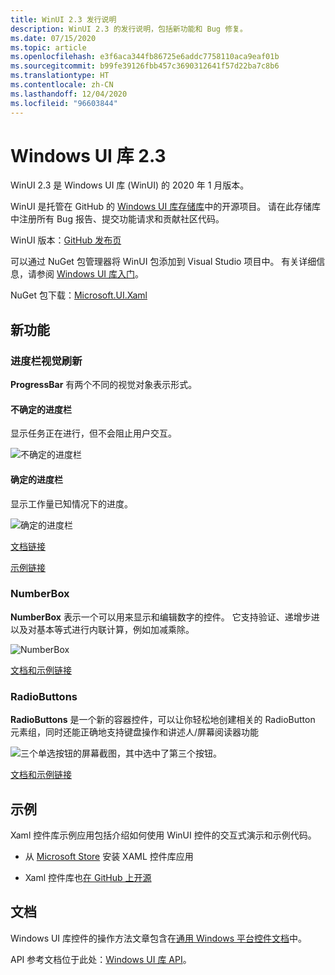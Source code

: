 ```yaml
---
title: WinUI 2.3 发行说明
description: WinUI 2.3 的发行说明，包括新功能和 Bug 修复。
ms.date: 07/15/2020
ms.topic: article
ms.openlocfilehash: e3f6aca344fb86725e6addc7758110aca9eaf01b
ms.sourcegitcommit: b99fe39126fbb457c3690312641f57d22ba7c8b6
ms.translationtype: HT
ms.contentlocale: zh-CN
ms.lasthandoff: 12/04/2020
ms.locfileid: "96603844"
---
```

# <a name="windows-ui-library-23"></a>Windows UI 库 2.3

WinUI 2.3 是 Windows UI 库 (WinUI) 的 2020 年 1 月版本。

WinUI 是托管在 GitHub 的 [Windows UI 库存储库](https://aka.ms/winui)中的开源项目。 请在此存储库中注册所有 Bug 报告、提交功能请求和贡献社区代码。

WinUI 版本：[GitHub 发布页](https://github.com/microsoft/microsoft-ui-xaml/releases)

可以通过 NuGet 包管理器将 WinUI 包添加到 Visual Studio 项目中。 有关详细信息，请参阅 [Windows UI 库入门](../getting-started.md)。

NuGet 包下载：[Microsoft.UI.Xaml](https://www.nuget.org/packages/Microsoft.UI.Xaml)

## <a name="new-features"></a>新功能

### <a name="progress-bar-visual-refresh"></a>进度栏视觉刷新

**ProgressBar** 有两个不同的视觉对象表示形式。

#### <a name="indeterminate-progress-bar"></a>不确定的进度栏

显示任务正在进行，但不会阻止用户交互。

![不确定的进度栏](../images/IndeterminateProgressBar.gif)

#### <a name="determinate-progress-bar"></a>确定的进度栏

显示工作量已知情况下的进度。 

![确定的进度栏](../images/DeterminateProgressBar.gif)

[文档链接](/windows/uwp/design/controls-and-patterns/progress-controls)

[示例链接](/windows/uwp/design/controls-and-patterns/progress-controls#examples)

### <a name="numberbox"></a>NumberBox

**NumberBox** 表示一个可以用来显示和编辑数字的控件。 它支持验证、递增步进以及对基本等式进行内联计算，例如加减乘除。

![NumberBox](../images/NumberBoxGif.gif)

[文档和示例链接](/windows/uwp/design/controls-and-patterns/number-box)

### <a name="radiobuttons"></a>RadioButtons

**RadioButtons** 是一个新的容器控件，可以让你轻松地创建相关的 RadioButton 元素组，同时还能正确地支持键盘操作和讲述人/屏幕阅读器功能

![三个单选按钮的屏幕截图，其中选中了第三个按钮。](../images/RadioButtons.png)

[文档和示例链接](https://github.com/microsoft/microsoft-ui-xaml-specs/blob/c8d3d3668af546091656dfc37436b13cd062f52d/active/radiobuttons/RadioButtons_Spec.md)

## <a name="examples"></a>示例

Xaml 控件库示例应用包括介绍如何使用 WinUI 控件的交互式演示和示例代码。

* 从 [Microsoft Store](
https://www.microsoft.com/p/xaml-controls-gallery/9msvh128x2zt) 安装 XAML 控件库应用

* Xaml 控件库也[在 GitHub 上开源](https://github.com/Microsoft/Xaml-Controls-Gallery)

## <a name="documentation"></a>文档

Windows UI 库控件的操作方法文章包含在[通用 Windows 平台控件文档](/windows/uwp/design/controls-and-patterns/)中。

API 参考文档位于此处：[Windows UI 库 API](/windows/winui/api/)。